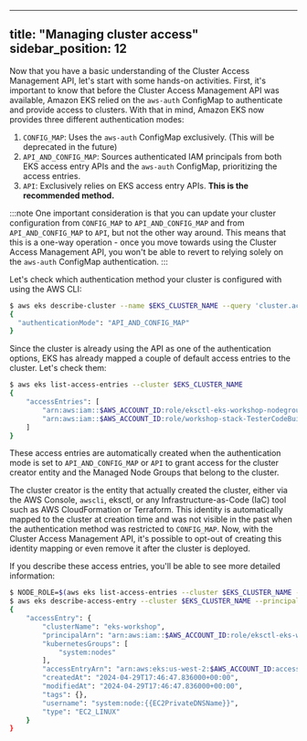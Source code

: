 
---
title: "Managing cluster access"
sidebar_position: 12
---

Now that you have a basic understanding of the Cluster Access Management API, let's start with some hands-on activities. First, it's important to know that before the Cluster Access Management API was available, Amazon EKS relied on the `aws-auth` ConfigMap to authenticate and provide access to clusters. With that in mind, Amazon EKS now provides three different authentication modes:

1. `CONFIG_MAP`: Uses the `aws-auth` ConfigMap exclusively. (This will be deprecated in the future)
2. `API_AND_CONFIG_MAP`: Sources authenticated IAM principals from both EKS access entry APIs and the `aws-auth` ConfigMap, prioritizing the access entries.
3. `API`: Exclusively relies on EKS access entry APIs. **This is the recommended method.**

:::note
One important consideration is that you can update your cluster configuration from `CONFIG_MAP` to `API_AND_CONFIG_MAP` and from `API_AND_CONFIG_MAP` to `API`, but not the other way around. This means that this is a one-way operation - once you move towards using the Cluster Access Management API, you won't be able to revert to relying solely on the `aws-auth` ConfigMap authentication.
:::

Let's check which authentication method your cluster is configured with using the AWS CLI:

```bash
$ aws eks describe-cluster --name $EKS_CLUSTER_NAME --query 'cluster.accessConfig'
{
  "authenticationMode": "API_AND_CONFIG_MAP"
}
```

Since the cluster is already using the API as one of the authentication options, EKS has already mapped a couple of default access entries to the cluster. Let's check them:

```bash
$ aws eks list-access-entries --cluster $EKS_CLUSTER_NAME
{
    "accessEntries": [
        "arn:aws:iam::$AWS_ACCOUNT_ID:role/eksctl-eks-workshop-nodegroup-defa-NodeInstanceRole-647HpxD4e9mr",
        "arn:aws:iam::$AWS_ACCOUNT_ID:role/workshop-stack-TesterCodeBuildRoleC9232875-RyhCKIXckZri"
    ]
}
```

These access entries are automatically created when the authentication mode is set to `API_AND_CONFIG_MAP` or `API` to grant access for the cluster creator entity and the Managed Node Groups that belong to the cluster.

The cluster creator is the entity that actually created the cluster, either via the AWS Console, `awscli`, eksctl, or any Infrastructure-as-Code (IaC) tool such as AWS CloudFormation or Terraform. This identity is automatically mapped to the cluster at creation time and was not visible in the past when the authentication method was restricted to `CONFIG_MAP`. Now, with the Cluster Access Management API, it's possible to opt-out of creating this identity mapping or even remove it after the cluster is deployed.

If you describe these access entries, you'll be able to see more detailed information:

```bash
$ NODE_ROLE=$(aws eks list-access-entries --cluster $EKS_CLUSTER_NAME --output text | awk '/NodeInstanceRole/ {print $2}')
$ aws eks describe-access-entry --cluster $EKS_CLUSTER_NAME --principal-arn $NODE_ROLE
{
    "accessEntry": {
        "clusterName": "eks-workshop",
        "principalArn": "arn:aws:iam::$AWS_ACCOUNT_ID:role/eksctl-eks-workshop-nodegroup-defa-NodeInstanceRole-647HpxD4e9mr",
        "kubernetesGroups": [
            "system:nodes"
        ],
        "accessEntryArn": "arn:aws:eks:us-west-2:$AWS_ACCOUNT_ID:access-entry/eks-workshop/role/$AWS_ACCOUNT_ID/eksctl-eks-workshop-nodegroup-defa-NodeInstanceRole-647HpxD4e9mr/dcc7957b-b333-5c6b-f487-f7538085d799",
        "createdAt": "2024-04-29T17:46:47.836000+00:00",
        "modifiedAt": "2024-04-29T17:46:47.836000+00:00",
        "tags": {},
        "username": "system:node:{{EC2PrivateDNSName}}",
        "type": "EC2_LINUX"
    }
}
```
